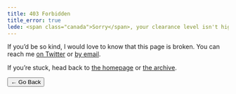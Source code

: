 ```yaml
---
title: 403 Forbidden
title_error: true
lede: <span class="canada">Sorry</span>, your clearance level isn't high enough!
---
```


<div class=" [ box  box--error ] ">
    <p>If you’d be so kind, I would love to know that this page is broken. You can reach me <a href="https://twitter.com/{{ author.twitter }}">on Twitter</a> or <a href="mailto:{{ author.email }}">by email</a>.</p>
    <p>If you’re stuck, head back to <a href="/">the homepage</a> or <a href="/archive/">the archive</a>.</p>
</div>

<nav class=" [ navigator ] ">
    <button onclick="history.back(-1)" aria-label="Go back">← Go Back</button>
</nav>
